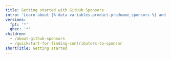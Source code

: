 ```yaml
---
title: Getting started with GitHub Sponsors
intro: 'Learn about {% data variables.product.prodname_sponsors %} and how you can get involved as a sponsor or open source contributor.'
versions:
  fpt: '*'
  ghec: '*'
children:
  - /about-github-sponsors
  - /quickstart-for-finding-contributors-to-sponsor
shortTitle: Getting started
---
```


